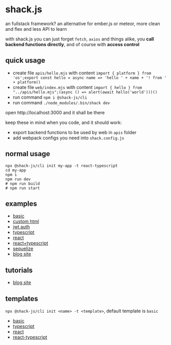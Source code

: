 # shack.js

an fullstack framework? an alternative for ember.js or meteor, more clean and flex and less API to learn

with shack.js you can just forget `fetch`, `axios` and things alike, you **call backend functions directly**, and of course with **access control**


## quick usage

- create file `apis/hello.mjs` with content `import { platform } from 'os';export const hello = async name => 'hello ' + name + '! from ' + platform()`
- create file `web/index.mjs` with content `import { hello } from "../apis/hello.mjs";(async () => alert(await hello('world')))()`
- run command `npm i @shack-js/cli`
- run command `./node_modules/.bin/shack dev`

open http://localhost:3000 and it shall be there

keep these in mind when you code, and it should work:

- export backend functions to be used by web in `apis` folder
- add webpack configs you need into `shack.config.js` 

## normal usage
```
npx @shack-js/cli init my-app -t react-typescript
cd my-app
npm i
npm run dev
# npm run build
# npm run start
```

## examples

- [basic](./examples/basic)
- [custom html](./examples/custom-html)
- [jwt auth](./examples/jwt-auth)
- [typescript](./examples/typescript)
- [react](./examples/react)
- [react+typescript](./examples/react-typescript)
- [sequelize](./examples/react-sequelize)
- [blog site](./examples/blog-site)

## tutorials

- [blog site](./examples/blog-site/README.md)

## templates

 `npx @shack-js/cli init <name> -t <template>`, default template is `basic`

- [basic](https://github.com/shack-js/template-basic)
- [typescript](https://github.com/shack-js/template-typescript)
- [react](https://github.com/shack-js/template-react)
- [react-typescript](https://github.com/shack-js/template-react-typescript)


